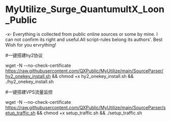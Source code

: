 # MyUtilize_Surge_QuantumultX_Loon_Public
-x- Everything is collected from public online sources or some by mine. I can not confirm its right and useful.All script-rules belong its authors'. Best Wish for you ervrything!

#一键搭建hy2协议

wget -N --no-check-certificate https://raw.githubusercontent.com/QXPublic/MyUtilize/main/SourceParser/hy2_onekey_install.sh && chmod +x hy2_onekey_install.sh && ./hy2_onekey_install.sh

#一键搭建VPS流量监控

wget -N --no-check-certificate https://raw.githubusercontent.com/QXPublic/MyUtilize/main/SourceParser/setup_traffic.sh && chmod +x setup_traffic.sh && ./setup_traffic.sh

